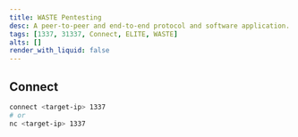 ```yaml
---
title: WASTE Pentesting
desc: A peer-to-peer and end-to-end protocol and software application. Default port is 1337.
tags: [1337, 31337, Connect, ELITE, WASTE]
alts: []
render_with_liquid: false
---
```


## Connect

```sh
connect <target-ip> 1337
# or
nc <target-ip> 1337
```